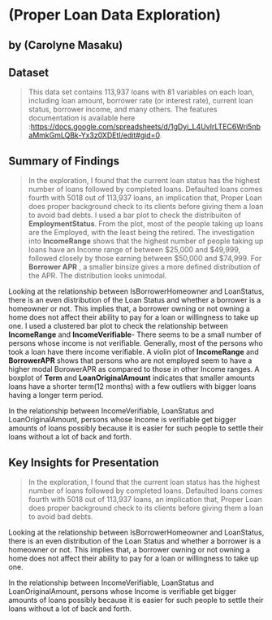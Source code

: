 # (Proper Loan Data Exploration)
## by (Carolyne Masaku)


## Dataset

> This data set contains 113,937 loans with 81 variables on each loan, including loan amount, borrower rate (or interest rate), current loan status, borrower income, and many others. 
The features documentation is available here :https://docs.google.com/spreadsheets/d/1gDyi_L4UvIrLTEC6Wri5nbaMmkGmLQBk-Yx3z0XDEtI/edit#gid=0.


## Summary of Findings

> In the exploration, I found that the current loan status has the highest number of loans followed by completed loans. Defaulted loans comes fourth with 5018 out of 113,937 loans, an implication that, Proper Loan does proper background check to its clients before giving them a loan to avoid bad debts.
I used a bar plot to check the distribuiton of **EmploymentStatus**. From the plot, most of the people taking up loans are the Employed, with the least being the retired.
The investigation into **IncomeRange** shows that the highest number of people taking up loans have an Income range of between $25,000 and $49,999, followed closely by those earning between $50,000 and $74,999.
For **Borrower APR** , a smaller binsize gives a more defined distribution of the APR. The distribution looks unimodal.

Looking at the relationship between IsBorrowerHomeowner and LoanStatus, there is an even distribution of the Loan Status and whether a borrower is a homeowner or not. This implies that, a borrower owning or not owning a home does not affect their ability to pay for a loan or willingness to take up one.
I used a clustered bar plot to check the relationship between **IncomeRange** and **IncomeVerifiable**- There seems to be a small number of persons whose income is not verifiable. Generally, most of the persons who took a loan have there income verifiable. A violin plot of **IncomeRange** and **BorrowerAPR** shows that persons who are not employed seem to have a higher modal BorowerAPR as compared to those in other Income ranges.
A boxplot of **Term** and **LoanOriginalAmount** indicates that smaller amounts loans have a shorter term(12 months) with a few outliers with bigger loans having a longer term period.

In the relationship between IncomeVerifiable, LoanStatus and LoanOriginalAmount, persons whose Income is verifiable get bigger amounts of loans possibly because it is easier for such people to settle their loans without a lot of back and forth.


## Key Insights for Presentation

> In the exploration, I found that the current loan status has the highest number of loans followed by completed loans. Defaulted loans comes fourth with 5018 out of 113,937 loans, an implication that, Proper Loan does proper background check to its clients before giving them a loan to avoid bad debts.

Looking at the relationship between IsBorrowerHomeowner and LoanStatus, there is an even distribution of the Loan Status and whether a borrower is a homeowner or not. This implies that, a borrower owning or not owning a home does not affect their ability to pay for a loan or willingness to take up one.

In the relationship between IncomeVerifiable, LoanStatus and LoanOriginalAmount, persons whose Income is verifiable get bigger amounts of loans possibly because it is easier for such people to settle their loans without a lot of back and forth.